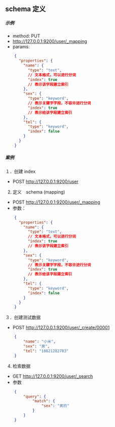 ## schema 定义
##### 示例
- method: PUT
- http://127.0.0.1:9200/user/_mapping
- params:
```json
    {
      "properties": {
        "name": {
          "type": "text",
          // 文本格式，可以进行分词
          "index": true
          // 表示该字段建立索引
        },
        "sex": {
          "type": "keyword",
          // 表示关键字字段，不容许进行分词　
          "index": true
          // 表示给该字段建立索引
        },
        "tel": {
          "type": "keyword",
          "index": false
        }
      }
    }
```
##### 案例
１．创建 index
- POST http://127.0.0.1:9200/user
2. 定义　schema (mapping)
- POST http://127.0.0.1:9200/user/_mapping
- 参数：
```json
    {
      "properties": {
        "name": {
          "type": "text",
          // 文本格式，可以进行分词
          "index": true
          // 表示该字段建立索引
        },
        "sex": {
          "type": "keyword",
          // 表示关键字字段，不容许进行分词　
          "index": true
          // 表示给该字段建立索引
        },
        "tel": {
          "type": "keyword",
          "index": false
        }
      }
    }
```
３．创建测试数据
- POST http://127.0.0.1:9200/user/_create/00001
```json
    {
        "name": "小米",
        "sex": "男",
        "tel": "18621282783"
    }
```
4. 检索数据
- GET http://127.0.0.1:9200/user/_search
- 参数
```json
    {
        "query": {
            "match": {
                "sex": "男的"
            }
        }
    }
```